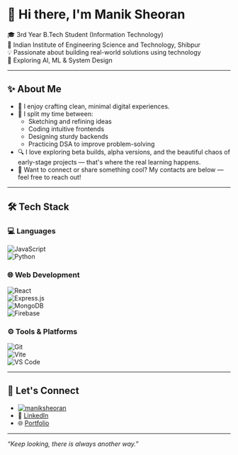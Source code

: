 # 👋 Hi there, I'm Manik Sheoran

🎓 3rd Year B.Tech Student (Information Technology)  
🏫 Indian Institute of Engineering Science and Technology, Shibpur  
💡 Passionate about building real-world solutions using technology  
📍 Exploring AI, ML & System Design  

---

## ✨ About Me

- 🎨 I enjoy crafting clean, minimal digital experiences.
- 🧠 I split my time between:
  - Sketching and refining ideas
  - Coding intuitive frontends
  - Designing sturdy backends
  - Practicing DSA to improve problem-solving
- 🔍 I love exploring beta builds, alpha versions, and the beautiful chaos of early-stage projects — that's where the real learning happens.
- 👋 Want to connect or share something cool? My contacts are below — feel free to reach out!

---

## 🛠️ Tech Stack

### 💻 Languages  
![JavaScript](https://img.shields.io/badge/-JavaScript-F7DF1E?style=flat&logo=javascript&logoColor=black)  
![Python](https://img.shields.io/badge/-Python-3776AB?style=flat&logo=python&logoColor=white)  

### 🌐 Web Development  
![React](https://img.shields.io/badge/-React-61DAFB?style=flat&logo=react&logoColor=black)  
![Express.js](https://img.shields.io/badge/-Express.js-000000?style=flat&logo=express&logoColor=white)  
![MongoDB](https://img.shields.io/badge/-MongoDB-47A248?style=flat&logo=mongodb&logoColor=white)  
![Firebase](https://img.shields.io/badge/-Firebase-FFCA28?style=flat&logo=firebase&logoColor=black)  

### ⚙️ Tools & Platforms  
![Git](https://img.shields.io/badge/-Git-F05032?style=flat&logo=git&logoColor=white)  
![Vite](https://img.shields.io/badge/-Vite-646CFF?style=flat&logo=vite&logoColor=white)  
![VS Code](https://img.shields.io/badge/-VSCode-007ACC?style=flat&logo=visual-studio-code&logoColor=white)  

---

## 🤝 Let's Connect

-  [![maniksheoran](https://img.shields.io/badge/-maniksheoran-000000?style=flat&logo=x&logoColor=white)](https://twitter.com/maniksheoran)
- 💼 [LinkedIn](https://www.linkedin.com/in/maniksheoran)  
- 🌐 [Portfolio](https://maniks.tech)

---

_“Keep looking, there is always another way.”_
